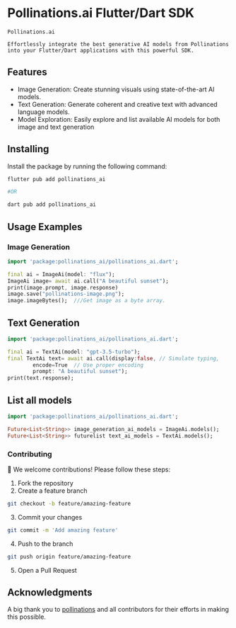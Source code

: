 
# Pollinations.ai Flutter/Dart SDK

```
Pollinations.ai

Effortlessly integrate the best generative AI models from Pollinations into your Flutter/Dart applications with this powerful SDK.
```

## Features
* Image Generation: Create stunning visuals using state-of-the-art AI models.
* Text Generation: Generate coherent and creative text with advanced language models.
* Model Exploration: Easily explore and list available AI models for both image and text generation

## Installing
Install the package by running the following command:
```bash
flutter pub add pollinations_ai

#OR

dart pub add pollinations_ai

```
## Usage Examples
### Image Generation
```dart
import 'package:pollinations_ai/pollinations_ai.dart';

final ai = ImageAi(model: "flux");
ImageAi image= await ai.call("A beautiful sunset");
print(image.prompt, image.response)
image.save("pollinations-image.png");
image.imageBytes();  ///Get image as a byte array. 
```


## Text Generation
```dart
import 'package:pollinations_ai/pollinations_ai.dart';

final ai = TextAi(model: "gpt-3.5-turbo");
final TextAi text= await ai.call(display:false, // Simulate typing,
        encode=True  // Use proper encoding
        prompt: "A beautiful sunset");
print(text.response);

```

## List all models 
```dart 
import 'package:pollinations_ai/pollinations_ai.dart';

Future<List<String>> image_generation_ai_models = ImageAi.models();
Future<List<String>> futurelist text_ai_models = TextAi.models();
```

### Contributing
🤝 We welcome contributions! Please follow these steps:

1. Fork the repository
2. Create a feature branch 
```bash
git checkout -b feature/amazing-feature
```
3. Commit your changes 
```bash
git commit -m 'Add amazing feature' 
```
4. Push to the branch 
```bash
git push origin feature/amazing-feature
```
5. Open a Pull Request


## Acknowledgments

A big thank you to [pollinations](https://pollinations.ai/) and all contributors for their efforts in making this possible.
 
